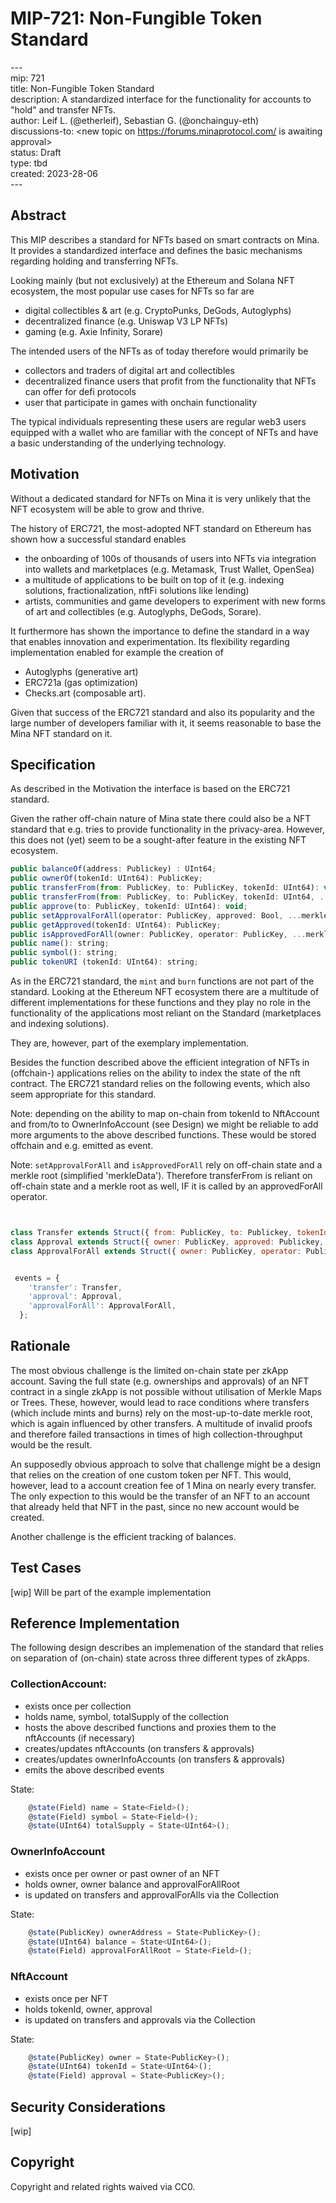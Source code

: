 # MIP-721: Non-Fungible Token Standard 

\---  
mip: 721  
title: Non-Fungible Token Standard  
description: A standardized interface for the functionality for accounts to "hold" and transfer NFTs.   
author: Leif L. (@etherleif), Sebastian G. (@onchainguy-eth)  
discussions-to: <new topic on https://forums.minaprotocol.com/ is awaiting approval>  
status: Draft  
type: tbd  
created: 2023-28-06  
\---   

## Abstract
This MIP describes a standard for NFTs based on smart contracts on Mina. It provides a standardized interface and defines the basic mechanisms regarding holding and transferring NFTs. 

Looking mainly (but not exclusively) at the Ethereum and Solana NFT ecosystem, the most popular use cases for NFTs so far are 
- digital collectibles & art (e.g. CryptoPunks, DeGods, Autoglyphs) 
- decentralized finance (e.g. Uniswap V3 LP NFTs)
- gaming (e.g. Axie Infinity, Sorare)

The intended users of the NFTs as of today therefore would primarily be 
- collectors and traders of digital art and collectibles
- decentralized finance users that profit from the functionality that NFTs can offer for defi protocols 
- user that participate in games with onchain functionality 

The typical individuals representing these users are regular web3 users equipped with a wallet who are familiar with the concept of NFTs and have a basic understanding of the underlying technology. 

## Motivation 
Without a dedicated standard for NFTs on Mina it is very unlikely that the NFT ecosystem will be able to grow and thrive. 

The history of ERC721, the most-adopted NFT standard on Ethereum has shown how a successful standard enables 
- the onboarding of 100s of thousands of users into NFTs via integration into wallets and marketplaces (e.g. Metamask, Trust Wallet, OpenSea)
- a multitude of applications to be built on top of it (e.g. indexing solutions, fractionalization, nftFi solutions like lending)
- artists, communities and game developers to experiment with new forms of art and collectibles (e.g. Autoglyphs, DeGods, Sorare).

It furthermore has shown the importance to define the standard in a way that enables innovation and experimentation. Its flexibility regarding implementation enabled for example the creation of 
- Autoglyphs (generative art) 
- ERC721a (gas optimization) 
- Checks.art (composable art).

Given that success of the ERC721 standard and also its popularity and the large number of developers familiar with it, it seems reasonable to base the Mina NFT standard on it.

## Specification 

As described in the Motivation the interface is based on the ERC721 standard.

Given the rather off-chain nature of Mina state there could also be a NFT standard that e.g. tries to provide functionality in the privacy-area. However, this does not (yet) seem to be a sought-after feature in the existing NFT ecosystem. 

```javascript
public balanceOf(address: Publickey) : UInt64;
public ownerOf(tokenId: UInt64): PublicKey; 
public transferFrom(from: PublicKey, to: PublicKey, tokenId: UInt64): void;
public transferFrom(from: PublicKey, to: PublicKey, tokenId: UInt64, ...merkleData): void;
public approve(to: PublicKey, tokenId: UInt64): void;
public setApprovalForAll(operator: PublicKey, approved: Bool, ...merkleData): void;
public getApproved(tokenId: UInt64): PublicKey;
public isApprovedForAll(owner: PublicKey, operator: PublicKey, ...merkleData): Bool;
public name(): string;
public symbol(): string;
public tokenURI (tokenId: UInt64): string;
```

As in the ERC721 standard, the `mint` and `burn` functions are not part of the standard. Looking at the Ethereum NFT ecosystem there are a multitude of different implementations for these functions and they play no role in the functionality of the applications most reliant on the Standard (marketplaces and indexing solutions). 

They are, however, part of the exemplary implementation.

Besides the function described above the efficient integration of NFTs in (offchain-) applications relies on the ability to index the state of the nft contract. The ERC721 standard relies on the following events, which also seem appropriate for this standard. 

Note: depending on the ability to map on-chain from tokenId to NftAccount and from/to to OwnerInfoAccount (see Design) we might be reliable to add more arguments to the above described functions. These would be stored offchain and e.g. emitted as event.

Note: `setApprovalForAll` and `isApprovedForAll` rely on off-chain state and a merkle root (simplified 'merkleData'). Therefore transferFrom is reliant on off-chain state and a merkle root as well, IF it is called by an approvedForAll operator.

```javascript


class Transfer extends Struct({ from: PublicKey, to: Publickey, tokenId: UInt64 }) {}
class Approval extends Struct({ owner: PublicKey, approved: Publickey, tokenId: UInt64 }) {}
class ApprovalForAll extends Struct({ owner: PublicKey, operator: Publickey, approved: Bool }) {}


 events = {
    'transfer': Transfer,
    'approval': Approval,
    'approvalForAll': ApprovalForAll,
  };
```

## Rationale


The most obvious challenge is the limited on-chain state per zkApp account. Saving the full state (e.g. ownerships and approvals) of an NFT contract in a single zkApp is not possible without utilisation of Merkle Maps or Trees. These, however, would lead to race conditions where transfers (which include mints and burns) rely on the most-up-to-date merkle root, which is again influenced by other transfers. A multitude of invalid proofs and therefore failed transactions in times of high collection-throughput would be the result. 

An supposedly obvious approach to solve that challenge might be a design that relies on the creation of one custom token per NFT. This would, however, lead to a account creation fee of 1 Mina on nearly every transfer. The only expection to this would be the transfer of an NFT to an account that already held that NFT in the past, since no new account would be created. 

Another challenge is the efficient tracking of balances. 

## Test Cases 
[wip] Will be part of the example implementation

## Reference Implementation 

The following design describes an implemenation of the standard that relies on separation of (on-chain) state across three different types of zkApps. 


### CollectionAccount: 
- exists once per collection
- holds name, symbol, totalSupply of the collection 
- hosts the above described functions and proxies them to the nftAccounts (if necessary)
- creates/updates nftAccounts (on transfers & approvals)
- creates/updates ownerInfoAccounts (on transfers & approvals)
- emits the above described events

State:
```javascript
    @state(Field) name = State<Field>();
    @state(Field) symbol = State<Field>();
    @state(UInt64) totalSupply = State<UInt64>();
```

### OwnerInfoAccount
- exists once per owner or past owner of an NFT
- holds owner, owner balance and approvalForAllRoot
- is updated on transfers and approvalForAlls via the Collection

State: 
```javascript
    @state(PublicKey) ownerAddress = State<PublicKey>();
    @state(UInt64) balance = State<UInt64>();
    @state(Field) approvalForAllRoot = State<Field>();
```

### NftAccount
- exists once per NFT
- holds tokenId, owner, approval
- is updated on transfers and approvals via the Collection

State:
```javascript
    @state(PublicKey) owner = State<PublicKey>();
    @state(UInt64) tokenId = State<UInt64>();
    @state(Field) approval = State<PublicKey>();
```

## Security Considerations
[wip] 

## Copyright
Copyright and related rights waived via CC0.






